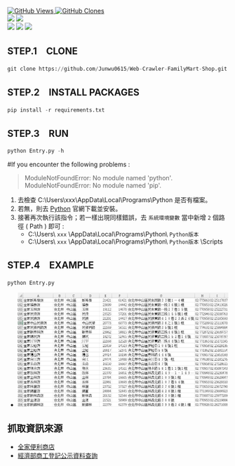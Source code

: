 <a href='https://github.com/Junwu0615/Web-Crawler-FamilyMart-Shop'><img alt='GitHub Views' src='https://views.whatilearened.today/views/github/Junwu0615/Web-Crawler-FamilyMart-Shop.svg'> 
<a href='https://github.com/Junwu0615/Web-Crawler-FamilyMart-Shop'><img alt='GitHub Clones' src='https://img.shields.io/badge/dynamic/json?color=success&label=Clone&query=count_total&url=https://gist.githubusercontent.com/Junwu0615/6d7399737815a21d2dce1ad86f2937c2/raw/Web-Crawler-FamilyMart-Shop_clone.json&logo=github'> <br>
[![](https://img.shields.io/badge/Project-Web_Crawler-blue.svg?style=plastic)](https://github.com/Junwu0615/Crawler-Keywords-And-Use-LineBot) 
[![](https://img.shields.io/badge/Language-Python_3.12.0-blue.svg?style=plastic)](https://www.python.org/) <br>
[![](https://img.shields.io/badge/Package-BeautifulSoup_4.12.2-green.svg?style=plastic)](https://pypi.org/project/beautifulsoup4/) 
[![](https://img.shields.io/badge/Package-Requests_2.31.0-green.svg?style=plastic)](https://pypi.org/project/requests/) 
[![](https://img.shields.io/badge/Package-Pandas_2.1.4-green.svg?style=plastic)](https://pypi.org/project/pandas/) 


## STEP.1　CLONE
```python
git clone https://github.com/Junwu0615/Web-Crawler-FamilyMart-Shop.git
```

## STEP.2　INSTALL PACKAGES
```python
pip install -r requirements.txt
```

## STEP.3　RUN
```python
python Entry.py -h
```
#If you encounter the following problems :
> ModuleNotFoundError: No module named 'python'.<br/>
> ModuleNotFoundError: No module named 'pip'. 
1. 去檢查 C:\Users\xxx\AppData\Local\Programs\Python 是否有檔案。
1. 若無，則去 [Python](https://www.python.org/downloads/) 官網下載並安裝。
1. 接著再次執行該指令；若一樣出現同樣錯誤，去 `系統環境變數` 當中新增 `2` 個路徑 ( Path ) 即可 :
    - C:\Users\ `xxx` \AppData\Local\Programs\Python\ `Python版本`
    - C:\Users\ `xxx` \AppData\Local\Programs\Python\ `Python版本` \Scripts

## STEP.4　EXAMPLE
```python
python Entry.py
```
  - ![family_mart.csv](/sample/00.PNG)

## 抓取資訊來源
- [全家便利商店](https://www.family.com.tw/Marketing/zh/Map)
- [經濟部商工登記公示資料查詢](https://findbiz.nat.gov.tw/fts/query/QueryBar/queryInit.do)